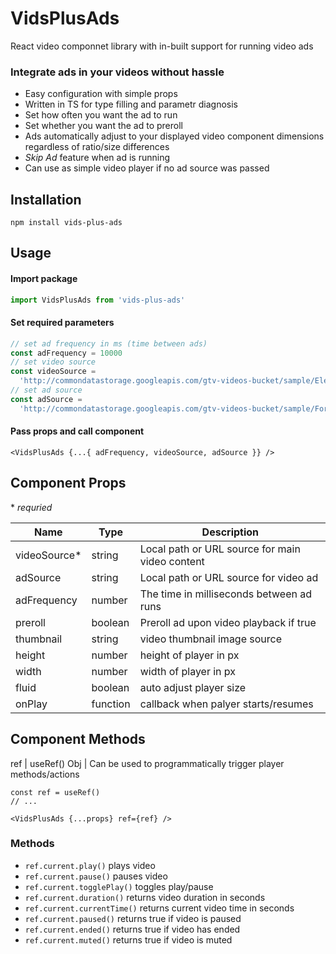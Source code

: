 # VidsPlusAds

React video componnet library with in-built support for running video ads

### Integrate ads in your videos without hassle

- Easy configuration with simple props
- Written in TS for type filling and parametr diagnosis
- Set how often you want the ad to run
- Set whether you want the ad to preroll
- Ads automatically adjust to your displayed video component dimensions regardless of ratio/size differences
- _Skip Ad_ feature when ad is running
- Can use as simple video player if no ad source was passed

## Installation

`npm install vids-plus-ads`

## Usage

#### Import package

```typescript
import VidsPlusAds from 'vids-plus-ads'
```

#### Set required parameters

```typescript
// set ad frequency in ms (time between ads)
const adFrequency = 10000
// set video source
const videoSource =
  'http://commondatastorage.googleapis.com/gtv-videos-bucket/sample/ElephantsDream.mp4'
// set ad source
const adSource =
  'http://commondatastorage.googleapis.com/gtv-videos-bucket/sample/ForBiggerMeltdowns.mp4'
```

#### Pass props and call component

```tsx
<VidsPlusAds {...{ adFrequency, videoSource, adSource }} />
```

## Component Props

\* *requried*

Name | Type | Description
--- | --- | ---
videoSource* | string | Local path or URL source for main video content
adSource | string | Local path or URL source for video ad
adFrequency | number | The time in milliseconds between ad runs
preroll | boolean | Preroll ad upon video playback if true
thumbnail | string | video thumbnail image source
height | number | height of player in px
width | number | width of player in px
fluid | boolean | auto adjust player size
onPlay | function | callback when palyer starts/resumes



## Component Methods

ref | useRef() Obj | Can be used to programmatically trigger player methods/actions

```tsx
const ref = useRef()
// ...

<VidsPlusAds {...props} ref={ref} />
```

### Methods
- `ref.current.play()`
  plays video
- `ref.current.pause()`
  pauses video
- `ref.current.togglePlay()`
  toggles play/pause
- `ref.current.duration()`
  returns video duration in seconds
- `ref.current.currentTime()`
  returns current video time in seconds
- `ref.current.paused()`
  returns true if video is paused
- `ref.current.ended()`
  returns true if video has ended
- `ref.current.muted()`
  returns true if video is muted